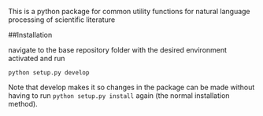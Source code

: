This is a python package for common utility functions for natural language processing of scientific literature

##Installation 

navigate to the base repository folder with the desired environment activated and run 

`python setup.py develop`

Note that develop makes it so changes in the package can be made without having to run `python setup.py install` again (the normal installation method). 
